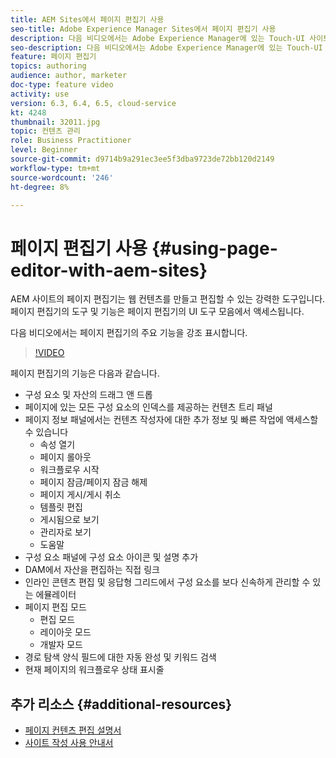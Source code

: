 ```yaml
---
title: AEM Sites에서 페이지 편집기 사용
seo-title: Adobe Experience Manager Sites에서 페이지 편집기 사용
description: 다음 비디오에서는 Adobe Experience Manager에 있는 Touch-UI 사이트 편집기의 몇 가지 주요 기능을 강조 표시합니다.
seo-description: 다음 비디오에서는 Adobe Experience Manager에 있는 Touch-UI 사이트 편집기의 몇 가지 주요 기능을 강조 표시합니다.
feature: 페이지 편집기
topics: authoring
audience: author, marketer
doc-type: feature video
activity: use
version: 6.3, 6.4, 6.5, cloud-service
kt: 4248
thumbnail: 32011.jpg
topic: 컨텐츠 관리
role: Business Practitioner
level: Beginner
source-git-commit: d9714b9a291ec3ee5f3dba9723de72bb120d2149
workflow-type: tm+mt
source-wordcount: '246'
ht-degree: 8%

---
```



# 페이지 편집기 사용 {#using-page-editor-with-aem-sites}

AEM 사이트의 페이지 편집기는 웹 컨텐츠를 만들고 편집할 수 있는 강력한 도구입니다. 페이지 편집기의 도구 및 기능은 페이지 편집기의 UI 도구 모음에서 액세스됩니다.

다음 비디오에서는 페이지 편집기의 주요 기능을 강조 표시합니다.

>[!VIDEO](https://video.tv.adobe.com/v/32011?quality=12&learn=on)

페이지 편집기의 기능은 다음과 같습니다.

* 구성 요소 및 자산의 드래그 앤 드롭
* 페이지에 있는 모든 구성 요소의 인덱스를 제공하는 컨텐츠 트리 패널
* 페이지 정보 패널에서는 컨텐츠 작성자에 대한 추가 정보 및 빠른 작업에 액세스할 수 있습니다
   * 속성 열기
   * 페이지 롤아웃
   * 워크플로우 시작
   * 페이지 잠금/페이지 잠금 해제
   * 페이지 게시/게시 취소
   * 템플릿 편집
   * 게시됨으로 보기
   * 관리자로 보기
   * 도움말
* 구성 요소 패널에 구성 요소 아이콘 및 설명 추가
* DAM에서 자산을 편집하는 직접 링크
* 인라인 콘텐츠 편집 및 응답형 그리드에서 구성 요소를 보다 신속하게 관리할 수 있는 에뮬레이터
* 페이지 편집 모드
   * 편집 모드
   * 레이아웃 모드
   * 개발자 모드
* 경로 탐색 양식 필드에 대한 자동 완성 및 키워드 검색
* 현재 페이지의 워크플로우 상태 표시줄

## 추가 리소스 {#additional-resources}

* [페이지 컨텐츠 편집 설명서](https://docs.adobe.com/content/help/en/experience-manager-65/authoring/authoring/editing-content.html)
* [사이트 작성 사용 안내서](https://docs.adobe.com/content/help/en/experience-manager-65/authoring/home.html)
